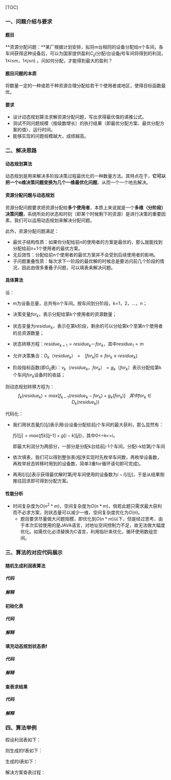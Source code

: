 [TOC]

### 一、问题介绍与要求

#### 题目

**资源分配问题：**某厂根据计划安排，拟将*m*台相同的设备分配给*n*个车间，各车间获得这种设备后，可以为国家提供盈利$C_{i j}$(分配*i*台设备*j*号车间将得到的利润，1≤*i*≤*m*，1≤*j*≤*n*) 。问如何分配，才能得到最大的盈利？

#### 题目问题的本质

将数量一定的一种或若干种资源合理分配给若干个使用者或地区，使得目标函数最优。

#### 要求

+ 设计动态规划算法求解资源分配问题，写出求得最优值的递推公式。
+ 测试不同问题规模（按级数增长）的执行结果（即最优分配方案、最优分配方案的值）、运行时间。
+ 能够实现的问题规模越大，成绩越高。

### 二、解决思路

#### 动态规划算法

动态规划是用来解决多阶段决策过程最优化的一种数量方法。其特点在于，**它可以把一个n维决策问题变换为几个一维最优化问题**，从而一个一个地去解决。

#### 资源分配问题与动态规划

资源分配问题要求把资源分配给**多个使用者**，本质上来说就是一个**多维（分阶段）决策问题**，系统所处的状态和时刻（即某个时候剩下的资源）是进行决策的重要因素，我们可以运用动态规划来解决分配问题。

此外，资源分配问题满足：

+ 最优子结构性质：如果你分配给前n的使用者的方案是最优的，那么就能找到分配给前n+1个使用者的最优方案。
+ 无后效性：分配给前n个使用者的最优方案并不会受到后续使用者的影响。
+ 子问题重叠性质：每次求下一阶段的最优解的时候总是要访问前几个阶段的情况，因此由很多重叠子问题，可以填表来解决问题。

#### 具体算法

设：

+ m为设备总量，总共有n个车间。按车间划分阶段，k=1，2，…，n；


+ 决策变量$for_k$，表示分配给第k个使用者的资源数量；


+ 状态变量为$residue_k$，表示在第k阶段，剩余的可以分给第k个至第n个使用者的总资源数量；


+ 状态转移方程：$residue_{k+1}=residue_k－for_k$，其中$residue_1 = m$
+ 允许决策集合：$D_k（residue_k）=｛for_k|0≤for_k≤residue_k｝$
+ 阶段指标函数(即$G_{ij}$表)：$v_k（residue_k，for_k）=g_k（for_k）$表示分配给第k个车间$for_k$设备时的收益；

则动态规划转移方程为：
$$
f_k(residue_k) = max[f_{k-1}(residue_k-for_k) + g_k(for_k)]  \ \ \ 其中for_k∈D_k(residue_k))
$$

代码化：

+ 我们用状态量$f[i][j]$表示用i台设备分配给前j个车间的最大获利，那么显然有：

  $f[i][j] = max\{ f[k][j–1] + g[i-k][j] \}$，其中0<=k<=i。

  即最大利润分为两部分，一部分是分配k台给前j-1个车间，分配i-k给第j个车间

+ 依次填表，我们可以得到整张表(程序实现时先枚举车间数，再枚举设备数，再枚举状态转移时用到的设备数，简单3重for循环语句即可完成)。

+ 再用$l[i][j]$表示获得最优解时第j号车间使用的设备数为$i-l[i][j]$，于是从结果倒推往回求即可得到分配方案。

#### 性能分析

+ 时间复杂度为$O(n^2*m)$，空间复杂度为$O(n*m)$，倘若此题只需求最大获利而不必求方案，则状态量可以减少一维，空间复杂度优化为$O(n)$。
  + 题目要求尽量做大问题规模，即优化到$O(n*m)$以下，但是经过思考，由于本次实验使用的是JAVA语言，对地址空间控制力不足，故无法做大幅度优化。如需优化必须替换为C语言，利用指针来优化，循环使用数组空间。

### 三、算法的对应代码展示

#### 随机生成利润表算法

##### 代码

##### 解释

#### 初始化表

##### 代码

##### 解释

#### 填充动态规划状态表f

##### 代码

##### 解释

#### 查表求结果

##### 代码

##### 解释

### 四、算法举例

假设利润表如下：

则生成的f表如下：

生成的l表如下：

解决方案查表过程：



